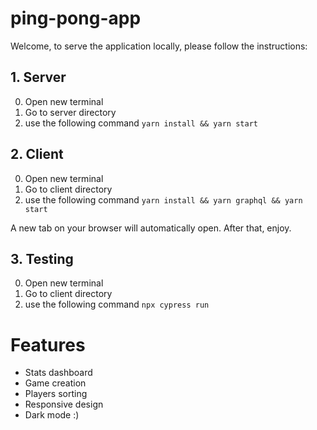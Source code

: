 # ping-pong-app

Welcome, to serve the application locally, please follow the instructions:

## 1. Server
0. Open new terminal
1. Go to server directory
2. use the following command `yarn install && yarn start`

## 2. Client
0. Open new terminal
1. Go to client directory
2. use the following command `yarn install && yarn graphql && yarn start`

A new tab on your browser will automatically open. After that, enjoy.
## 3. Testing
0. Open new terminal
1. Go to client directory
2. use the following command `npx cypress run`


# Features
* Stats dashboard
* Game creation
* Players sorting
* Responsive design
* Dark mode :)
